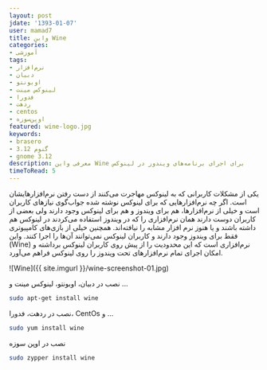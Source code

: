 ```yaml
---
layout: post
jdate: '1393-01-07'
user: mamad7
title: واین Wine
categories:
- آموزشی
tags:
- نرم‌افزار
- دبیان
- اوبونتو
- لینوکس مینت
- فدورا
- ردهت
- centos
- اوپن‌سوزه
featured: wine-logo.jpg
keywords:
- brasero
- گنوم 3.12
- gnome 3.12
description: معرفی واین Wine برای اجرای برنامه‌های ویندوز در لینوکس
timeToRead: 5
---
```


یکی از مشکلات کاربرانی که به لینوکس مهاجرت می‌کنند از دست رفتن نرم‌افزارهایشان است. اگر چه نرم‌افزارهایی که برای لینوکس نوشته شده جواب‌گوی نیازهای کاربران است و خیلی از نرم‌افزارها، هم برای ویندوز و هم برای لینوکس وجود دارند ولی بعضی از کاربران دوست دارند همان نرم‌افزاری را که در ویندوز استفاده می‌کردند در لینوکس هم داشته باشند و یا هنوز نرم افزار مشابه را نیافته‌اند. همچنین خیلی از بازی‌های کامپیوتری فقط برای ویندوز وجود دارند و کاربران لینوکس نمی‌توانند آن‌ها را اجرا کنند.  واین (Wine) نرم‌افزاری است که این محدودیت را از پیش روی کاربران لینوکس برداشته و امکان اجرای تمام نرم‌افزارهای تحت ویندوز را روی لینوکس فراهم می‌آورد.

![Wine]({{ site.imgurl }}/wine-screenshot-01.jpg)

نصب در دبیان، اوبونتو، لینوکس مینت و ...

```sh
sudo apt-get install wine
```

نصب در ردهت، فدورا، CentOs و ...

```sh
sudo yum install wine
```

نصب در اوپن سوزه

```sh
sudo zypper install wine
```